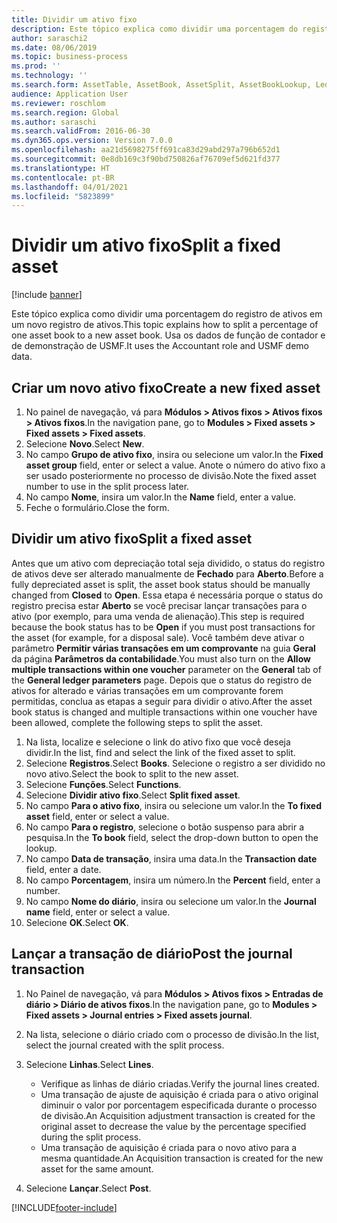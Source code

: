 ```yaml
---
title: Dividir um ativo fixo
description: Este tópico explica como dividir uma porcentagem do registro de ativos em um novo registro de ativos.
author: saraschi2
ms.date: 08/06/2019
ms.topic: business-process
ms.prod: ''
ms.technology: ''
ms.search.form: AssetTable, AssetBook, AssetSplit, AssetBookLookup, LedgerJournalTable, LedgerJournalTransAsset
audience: Application User
ms.reviewer: roschlom
ms.search.region: Global
ms.author: saraschi
ms.search.validFrom: 2016-06-30
ms.dyn365.ops.version: Version 7.0.0
ms.openlocfilehash: aa21d5698275ff691ca83d29abd297a796b652d1
ms.sourcegitcommit: 0e8db169c3f90bd750826af76709ef5d621fd377
ms.translationtype: HT
ms.contentlocale: pt-BR
ms.lasthandoff: 04/01/2021
ms.locfileid: "5823899"
---
```

# <a name="split-a-fixed-asset"></a><span data-ttu-id="069b6-103">Dividir um ativo fixo</span><span class="sxs-lookup"><span data-stu-id="069b6-103">Split a fixed asset</span></span>

[!include [banner](../../includes/banner.md)]

<span data-ttu-id="069b6-104">Este tópico explica como dividir uma porcentagem do registro de ativos em um novo registro de ativos.</span><span class="sxs-lookup"><span data-stu-id="069b6-104">This topic explains how to split a percentage of one asset book to a new asset book.</span></span> <span data-ttu-id="069b6-105">Usa os dados de função de contador e de demonstração de USMF.</span><span class="sxs-lookup"><span data-stu-id="069b6-105">It uses the Accountant role and USMF demo data.</span></span>

## <a name="create-a-new-fixed-asset"></a><span data-ttu-id="069b6-106">Criar um novo ativo fixo</span><span class="sxs-lookup"><span data-stu-id="069b6-106">Create a new fixed asset</span></span>

1. <span data-ttu-id="069b6-107">No painel de navegação, vá para **Módulos \> Ativos fixos \> Ativos fixos \> Ativos fixos**.</span><span class="sxs-lookup"><span data-stu-id="069b6-107">In the navigation pane, go to **Modules \> Fixed assets \> Fixed assets \> Fixed assets**.</span></span>
2. <span data-ttu-id="069b6-108">Selecione **Novo**.</span><span class="sxs-lookup"><span data-stu-id="069b6-108">Select **New**.</span></span>
3. <span data-ttu-id="069b6-109">No campo **Grupo de ativo fixo**, insira ou selecione um valor.</span><span class="sxs-lookup"><span data-stu-id="069b6-109">In the **Fixed asset group** field, enter or select a value.</span></span> <span data-ttu-id="069b6-110">Anote o número do ativo fixo a ser usado posteriormente no processo de divisão.</span><span class="sxs-lookup"><span data-stu-id="069b6-110">Note the fixed asset number to use in the split process later.</span></span>
4. <span data-ttu-id="069b6-111">No campo **Nome**, insira um valor.</span><span class="sxs-lookup"><span data-stu-id="069b6-111">In the **Name** field, enter a value.</span></span>
5. <span data-ttu-id="069b6-112">Feche o formulário.</span><span class="sxs-lookup"><span data-stu-id="069b6-112">Close the form.</span></span>

## <a name="split-a-fixed-asset"></a><span data-ttu-id="069b6-113">Dividir um ativo fixo</span><span class="sxs-lookup"><span data-stu-id="069b6-113">Split a fixed asset</span></span>

<span data-ttu-id="069b6-114">Antes que um ativo com depreciação total seja dividido, o status do registro de ativos deve ser alterado manualmente de **Fechado** para **Aberto**.</span><span class="sxs-lookup"><span data-stu-id="069b6-114">Before a fully depreciated asset is split, the asset book status should be manually changed from **Closed** to **Open**.</span></span> <span data-ttu-id="069b6-115">Essa etapa é necessária porque o status do registro precisa estar **Aberto** se você precisar lançar transações para o ativo (por exemplo, para uma venda de alienação).</span><span class="sxs-lookup"><span data-stu-id="069b6-115">This step is required because the book status has to be **Open** if you must post transactions for the asset (for example, for a disposal sale).</span></span> <span data-ttu-id="069b6-116">Você também deve ativar o parâmetro **Permitir várias transações em um comprovante** na guia **Geral** da página **Parâmetros da contabilidade**.</span><span class="sxs-lookup"><span data-stu-id="069b6-116">You must also turn on the **Allow multiple transactions within one voucher** parameter on the **General** tab of the **General ledger parameters** page.</span></span> <span data-ttu-id="069b6-117">Depois que o status do registro de ativos for alterado e várias transações em um comprovante forem permitidas, conclua as etapas a seguir para dividir o ativo.</span><span class="sxs-lookup"><span data-stu-id="069b6-117">After the asset book status is changed and multiple transactions within one voucher have been allowed, complete the following steps to split the asset.</span></span>

1. <span data-ttu-id="069b6-118">Na lista, localize e selecione o link do ativo fixo que você deseja dividir.</span><span class="sxs-lookup"><span data-stu-id="069b6-118">In the list, find and select the link of the fixed asset to split.</span></span>
2. <span data-ttu-id="069b6-119">Selecione **Registros**.</span><span class="sxs-lookup"><span data-stu-id="069b6-119">Select **Books**.</span></span> <span data-ttu-id="069b6-120">Selecione o registro a ser dividido no novo ativo.</span><span class="sxs-lookup"><span data-stu-id="069b6-120">Select the book to split to the new asset.</span></span>
3. <span data-ttu-id="069b6-121">Selecione **Funções**.</span><span class="sxs-lookup"><span data-stu-id="069b6-121">Select **Functions**.</span></span>
4. <span data-ttu-id="069b6-122">Selecione **Dividir ativo fixo**.</span><span class="sxs-lookup"><span data-stu-id="069b6-122">Select **Split fixed asset**.</span></span>
5. <span data-ttu-id="069b6-123">No campo **Para o ativo fixo**, insira ou selecione um valor.</span><span class="sxs-lookup"><span data-stu-id="069b6-123">In the **To fixed asset** field, enter or select a value.</span></span>
6. <span data-ttu-id="069b6-124">No campo **Para o registro**, selecione o botão suspenso para abrir a pesquisa.</span><span class="sxs-lookup"><span data-stu-id="069b6-124">In the **To book** field, select the drop-down button to open the lookup.</span></span>
7. <span data-ttu-id="069b6-125">No campo **Data de transação**, insira uma data.</span><span class="sxs-lookup"><span data-stu-id="069b6-125">In the **Transaction date** field, enter a date.</span></span>
8. <span data-ttu-id="069b6-126">No campo **Porcentagem**, insira um número.</span><span class="sxs-lookup"><span data-stu-id="069b6-126">In the **Percent** field, enter a number.</span></span>
9. <span data-ttu-id="069b6-127">No campo **Nome do diário**, insira ou selecione um valor.</span><span class="sxs-lookup"><span data-stu-id="069b6-127">In the **Journal name** field, enter or select a value.</span></span>
10. <span data-ttu-id="069b6-128">Selecione **OK**.</span><span class="sxs-lookup"><span data-stu-id="069b6-128">Select **OK**.</span></span>

## <a name="post-the-journal-transaction"></a><span data-ttu-id="069b6-129">Lançar a transação de diário</span><span class="sxs-lookup"><span data-stu-id="069b6-129">Post the journal transaction</span></span>

1. <span data-ttu-id="069b6-130">No Painel de navegação, vá para **Módulos \> Ativos fixos \> Entradas de diário \> Diário de ativos fixos**.</span><span class="sxs-lookup"><span data-stu-id="069b6-130">In the navigation pane, go to **Modules \> Fixed assets \> Journal entries \> Fixed assets journal**.</span></span>
2. <span data-ttu-id="069b6-131">Na lista, selecione o diário criado com o processo de divisão.</span><span class="sxs-lookup"><span data-stu-id="069b6-131">In the list, select the journal created with the split process.</span></span>
3. <span data-ttu-id="069b6-132">Selecione **Linhas**.</span><span class="sxs-lookup"><span data-stu-id="069b6-132">Select **Lines**.</span></span>

    - <span data-ttu-id="069b6-133">Verifique as linhas de diário criadas.</span><span class="sxs-lookup"><span data-stu-id="069b6-133">Verify the journal lines created.</span></span>
    - <span data-ttu-id="069b6-134">Uma transação de ajuste de aquisição é criada para o ativo original diminuir o valor por porcentagem especificada durante o processo de divisão.</span><span class="sxs-lookup"><span data-stu-id="069b6-134">An Acquisition adjustment transaction is created for the original asset to decrease the value by the percentage specified during the split process.</span></span>
    - <span data-ttu-id="069b6-135">Uma transação de aquisição é criada para o novo ativo para a mesma quantidade.</span><span class="sxs-lookup"><span data-stu-id="069b6-135">An Acquisition transaction is created for the new asset for the same amount.</span></span>

4. <span data-ttu-id="069b6-136">Selecione **Lançar**.</span><span class="sxs-lookup"><span data-stu-id="069b6-136">Select **Post**.</span></span>


[!INCLUDE[footer-include](../../../includes/footer-banner.md)]